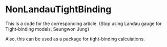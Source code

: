 # NonLandauTightBinding
This is a code for the corresponding article.
(Stop using Landau gauge for Tight-binding models, Seungwon Jung)

Also, this can be used as a package for tight-binding calculations.


